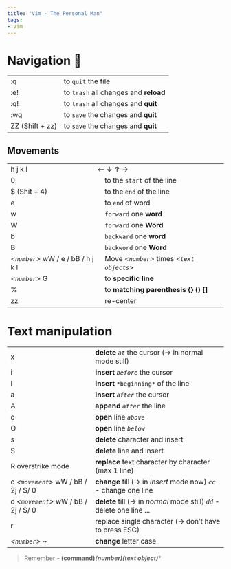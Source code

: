 ```yaml
---
title: "Vim - The Personal Man"
tags:
- vim
---
```


# Navigation 👻
|                 |                                       |
| --------------- | ------------------------------------- |
| :q              | to `quit` the file                    |
| :e!             | to `trash` all changes and **reload** |
| :q!             | to `trash` all changes and **quit**   |
| :wq             | to `save` the changes and **quit**    |
| ZZ (Shift + zz) | to `save` the changes and **quit**    |
## Movements
|                                    |                                              |
| ---------------------------------- | -------------------------------------------- |
| h j k l                            |    ⃪ ↓ ↑ →                                      |
| 0                                  | to the `start` of the line                   |
| $ (Shit + 4)                       | to the `end` of the line                     |
| e                                  | to `end` of word                             |
| w                                  |`forward` one **word**                       |
| W                                  |`forward` one **Word**                       |
| b                                  |`backward` one **word**                      |
| B                                  |`backword` one **Word**                      |
| *<`number`>* wW / e / bB / h j k l | Move *<`number`>* times *<`text objects`>* |
| *<`number`>* G                         | to **specific line**                             |
| %                                  | to **matching parenthesis {} () []**             |
| zz                                 | re-center                                             |

# Text manipulation
|                                      |                                                      |                          
| ------------------------------------ | ---------------------------------------------------- |
| x                                    | **delete** *`at`* the cursor (→ in normal mode still)        |                          
| i                                    | **insert** *`before`* the cursor                             |                          
| I                                    | **insert** `*beginning*` of the line                         |                          
| a                                    | **insert** *`after`* the cursor                              |                          
| A                                    | **append** *`after`* the line                                |                          
| o                                    | **open** line *`above`*                                      |                         
| O                                    | **open** line *`below`*                                      |                          
| s                                    | **delete** character and insert                          |                          
| S                                    | **delete** line and insert                               |                          
| R overstrike mode                    | **replace** text character by character (max 1 line)     |                          
| c *<`movement`>* wW / bB / 2j / $/ 0 | **change** till (→ in *insert* mode now)  *`cc`* - change one line     |
| d *<`movement`>* wW / bB / 2j / $/ 0 | **delete** till (→ in *normal* mode still) *`dd`* - delete one line ... |
| r                                    | replace single character (→ don’t have to press ESC) |                          
| *<`number`>* ~                       | **change** letter case                                   |                          

> Remember - **(command)*(number)(text object)****





